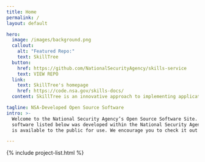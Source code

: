 ```yaml
---
title: Home
permalink: /
layout: default

hero:
  image: /images/background.png
  callout:
    alt: "Featured Repo:"
    text: SkillTree
  button:
    href: https://github.com/NationalSecurityAgency/skills-service
    text: VIEW REPO
  link:
    text: SkillTree's homepage
    href: https://code.nsa.gov/skills-docs/
  content: SkillTree is an innovative approach to implementing application training.

tagline: NSA-Developed Open Source Software
intro: >-
  Welcome to the National Security Agency’s Open Source Software Site. The
  software listed below was developed within the National Security Agency and
  is available to the public for use. We encourage you to check it out!

---
```


{% include project-list.html %}

